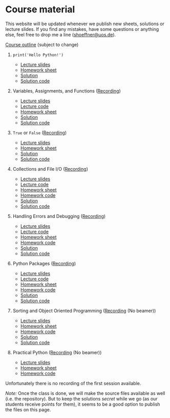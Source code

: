 # Course material

This website will be updated whenever we publish new sheets, solutions or lecture slides.
If you find any mistakes, have some questions or anything else, feel free to drop me a line (shoeffner@uos.de).

[Course outline](files/BPP-Outline.pdf) (subject to change)


1. `print('Hello Python!')`
    * [Lecture slides](files/BPP-01_HelloPython.pdf)
    * [Homework sheet](files/BPP-01_HelloPython-Sheet.pdf)
    * [Solution](files/BPP-01_HelloPython-Solution.pdf)
    * [Solution code](files/BPP-01_HelloPython-Solution.zip)

2. Variables, Assignments, and Functions ([Recording](https://video4.virtuos.uos.de/engage/theodul/ui/core.html?id=409fabdb-b097-4c08-9a36-5a05150b428c))
    * [Lecture slides](files/BPP-02_VariablesAssignmentsFunctions.pdf)
    * [Lecture code](files/BPP-02_VariablesAssignmentsFunctions.zip)
    * [Homework sheet](files/BPP-02_VariablesAssignmentsFunctions-Sheet.pdf)
    * [Solution](files/BPP-02_VariablesAssignmentsFunctions-Solution.pdf)
    * [Solution code](files/BPP-02_VariablesAssignmentsFunctions-Solution.zip)

3. `True` or `False` ([Recording](https://video4.virtuos.uos.de/engage/theodul/ui/core.html?id=6e567d8d-e2db-43da-a4b7-cecb95546cb4))
    * [Lecture slides](files/BPP-03_BooleansControlFlow.pdf)
    * [Homework sheet](files/BPP-03_BooleansControlFlow-Sheet.pdf)
    - [Solution](files/BPP-03_BooleansControlFlow-Solution.pdf)
    - [Solution code](files/BPP-03_BooleansControlFlow-Solution.zip)

4. Collections and File I/O ([Recording](https://video4.virtuos.uos.de/engage/theodul/ui/core.html?id=b0106bb5-b23d-4e77-9299-4694bfe642a3))
    - [Lecture slides](files/BPP-04_CollectionsFileIO.pdf)
    - [Lecture code](files/BPP-04_CollectionsFileIO.zip)
    - [Homework sheet](files/BPP-04_CollectionsFileIO-Sheet.pdf)
    - [Homework code](files/BPP-04_CollectionsFileIO-Sheet.zip)
    - [Solution](files/BPP-04_CollectionsFileIO-Solution.pdf)
    - [Solution code](files/BPP-04_CollectionsFileIO-Solution.zip)

5. Handling Errors and Debugging ([Recording](https://video4.virtuos.uos.de/engage/theodul/ui/core.html?id=fd9cd234-5969-4c11-8fb8-3dfb52736207))
    - [Lecture slides](files/BPP-05_ErrorsDebugging.pdf)
    - [Lecture code](files/BPP-05_ErrorsDebugging.zip)
    - [Homework sheet](files/BPP-05_ErrorsDebugging-Sheet.pdf)
    - [Homework code](files/BPP-05_ErrorsDebugging-Sheet.zip)
    - [Solution](files/BPP-05_ErrorsDebugging-Solution.pdf)
    - [Solution code](files/BPP-05_ErrorsDebugging-Solution.zip)

6. Python Packages ([Recording](https://video4.virtuos.uos.de/engage/theodul/ui/core.html?id=fb67ee18-5866-4965-a81c-429e18824ed8))
    - [Lecture slides](files/BPP-06_Packages.pdf)
    - [Lecture code](files/BPP-06_Packages.zip)
    - [Homework sheet](files/BPP-06_Packages-Sheet.pdf)
    - [Homework code](files/BPP-06_Packages-Sheet.zip)
    - [Solution](files/BPP-06_Packages-Solution.pdf)
    - [Solution code](files/BPP-06_Packages-Solution.zip)

7. Sorting and Object Oriented Programming ([Recording](https://video4.virtuos.uos.de/engage/theodul/ui/core.html?id=fd2c9873-dce6-467c-94a2-fb90f457c914) (No beamer))
    - [Lecture slides](files/BPP-07_SortingOOP.pdf)
    - [Homework sheet](files/BPP-07_SortingOOP-Sheet.pdf)
    - [Homework code](files/BPP-07_SortingOOP-Sheet.zip)
    - [Solution](files/BPP-07_SortingOOP-Solution.pdf)
    - [Solution code](files/BPP-07_SortingOOP-Solution.zip)

8. Practical Python ([Recording](https://video4.virtuos.uos.de/engage/theodul/ui/core.html?id=5b8bb389-4f7d-4f21-9837-0c087310dc88) (No beamer))
    - [Lecture slides](files/BPP-08_PracticalPython.pdf)
    - [Homework sheet](files/BPP-08_PracticalPython-Sheet.pdf)
    - [Homework code](files/BPP-08_PracticalPython-Sheet.zip)


Unfortunately there is no recording of the first session available.

*Note:* Once the class is done, we will make the source files available as well
(i.e. the repository). But to keep the solutions *secret* while we go (as our
students receive points for them), it seems to be a good option to publish the
files on this page.
